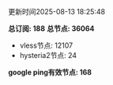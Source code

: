 更新时间2025-08-13 18:25:48

**总订阅: 188**
**总节点: 36064**
- vless节点: 12107
- hysteria2节点: 24

**google ping有效节点: 168**
